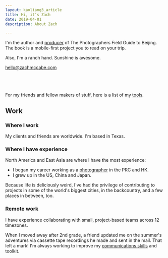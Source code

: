 ```yaml
---
layout: kaoliang3_article
title: Hi, it’s Zach
date: 2019-04-01
description: About Zach

---
```




I'm the author and [producer](https://www.zachmccabe.com/beijing/how_the_book_got_made.html) of The Photographers Field Guide to Beijing. The book is a mobile-first project you to read on your trip.

Also, I'm a ranch hand. Sunshine is awesome.

<div class="cta-box" style="margin-bottom:5em">
  <p><a href="mailto:hello@zachmccabe.com">hello@zachmccabe.com</a></p>
</div>

For my friends and fellow makers of stuff, here is a list of my [tools](https://www.zachmccabe.com/tools.html).


## Work


### Where I work

My clients and friends are worldwide. I'm based in Texas.


### Where I have experience

North America and East Asia are where I have the most experience:

  + I began my career working as a [photographer](https://www.zachmccabe.com/postcard.html) in the PRC and HK.
  + I grew up in the US, China and Japan.

Because life is deliciously weird, I've had the privilege of contributing to projects in some of the world's biggest cities, in the backcountry, and a few places in between, too.


### Remote work

I have experience collaborating with small, project-based teams across 12 timezones.

When I moved away after 2nd grade, a friend updated me on the summer's adventures via cassette tape recordings he made and sent in the mail. That left a mark! I'm always working to improve my [communications skills](https://www.zachmccabe.com/just_ask.html) and toolkit.
